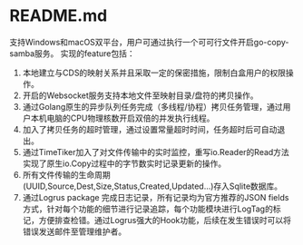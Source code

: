 # README.md
支持Windows和macOS双平台，用户可通过执行一个可可行文件开启go-copy-samba服务。
实现的feature包括：
1. 本地建立与CDS的映射关系并且采取一定的保密措施，限制白盒用户的权限操作。
2. 开启的Websocket服务支持本地文件至映射目录/盘符的拷贝操作。
3. 通过Golang原生的异步队列任务完成（多线程/协程）拷贝任务管理，通过用户本机电脑的CPU物理核数开启双倍的并发执行线程。
4. 加入了拷贝任务的超时管理，通过设置常量超时时间，任务超时后可自动退出。
5. 通过TimeTiker加入了对文件传输中的实时监控，重写io.Reader的Read方法实现了原生io.Copy过程中的字节数实时记录更新的操作。
6. 所有文件传输的生命周期(UUID,Source,Dest,Size,Status,Created,Updated...)存入Sqlite数据库。
7. 通过Logrus package 完成日志记录，所有记录均为官方推荐的JSON fields方式，针对每个功能的细节进行记录追踪，每个功能模块进行LogTag的标记，方便排查检错。通过Logrus强大的Hook功能，后续在发生错误时可以将错误发送邮件至管理维护者。
